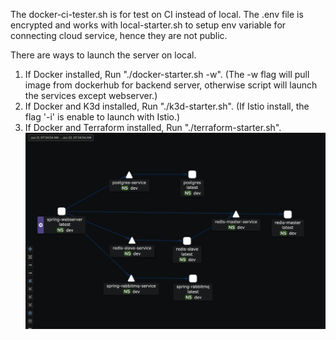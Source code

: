 The docker-ci-tester.sh is for test on CI instead of local.
The .env file is encrypted and works with local-starter.sh to setup env variable for connecting cloud service, hence they are not public.

There are ways to launch the server on local.
1. If Docker installed,
   Run "./docker-starter.sh -w".
   (The -w flag will pull image from dockerhub for backend server, otherwise script will launch the services except webserver.)
2. If Docker and K3d installed,
   Run "./k3d-starter.sh".
   (If Istio install, the flag '-i' is enable to launch with Istio.)
3. If Docker and Terraform installed,
   Run "./terraform-starter.sh".
![architecture.png](architecture.png)